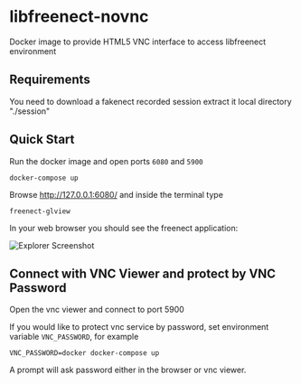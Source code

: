 libfreenect-novnc
=================

Docker image to provide HTML5 VNC interface to access libfreenect environment

Requirements
------------

You need to download a fakenect recorded session extract it local directory "./session"

Quick Start
-------------------------

Run the docker image and open ports `6080` and `5900`

```
docker-compose up
```

Browse http://127.0.0.1:6080/ and inside the terminal type

```
freenect-glview
```

In your web browser you should see the freenect application:

![Explorer Screenshot](https://raw.githubusercontent.com/kpsimoulis/docker/tree/master/libfreenect-novnc/screenshot.png)

Connect with VNC Viewer and protect by VNC Password
------------------

Open the vnc viewer and connect to port 5900

If you would like to protect vnc service by password, set environment variable `VNC_PASSWORD`, for example

```
VNC_PASSWORD=docker docker-compose up
```

A prompt will ask password either in the browser or vnc viewer.
